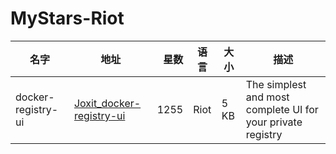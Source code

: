 # MyStars-Riot
|       名字       |                                   地址                                    |星数|语言|大小|                           描述                            |
|------------------|---------------------------------------------------------------------------|---:|----|----|-----------------------------------------------------------|
|docker-registry-ui|[Joxit_docker-registry-ui](https://github.com/Joxit/docker-registry-ui.git)|1255|Riot|5 KB|The simplest and most complete UI for your private registry|
